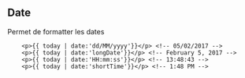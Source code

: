 ## Date

Permet de formatter les dates

        <p>{{ today | date:'dd/MM/yyyy'}}</p> <!-- 05/02/2017 -->
        <p>{{ today | date:'longDate'}}</p> <!-- February 5, 2017 -->
        <p>{{ today | date:'HH:mm:ss'}}</p> <!-- 13:48:43 -->
        <p>{{ today | date:'shortTime'}}</p> <!-- 1:48 PM -->
